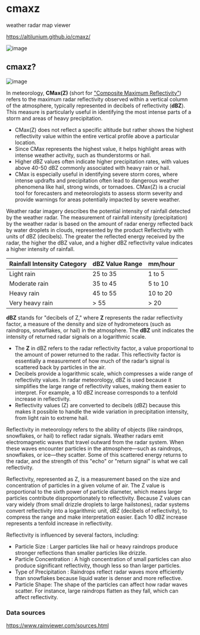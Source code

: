 # cmaxz
weather radar map viewer

https://altilunium.github.io/cmaxz/

![image](https://github.com/user-attachments/assets/cff02f2a-ff8f-4743-9da6-2d7c9dfde982)


## cmaxz?

![image](https://github.com/user-attachments/assets/2f4f1f21-a163-4a24-964e-1d8d21e59047)

In meteorology, **CMax(Z)** (short for ["Composite Maximum Reflectivity"](https://www.bmkg.go.id/cuaca/citra-radar.bmkg)) refers to the maximum radar reflectivity observed within a vertical column of the atmosphere, typically represented in decibels of reflectivity (**dBZ**). This measure is particularly useful in identifying the most intense parts of a storm and areas of heavy precipitation.

* CMax(Z) does not reflect a specific altitude but rather shows the highest reflectivity value within the entire vertical profile above a particular location.
* Since CMax represents the highest value, it helps highlight areas with intense weather activity, such as thunderstorms or hail.
* Higher dBZ values often indicate higher precipitation rates, with values above 40-50 dBZ commonly associated with heavy rain or hail.
* CMax is especially useful in identifying severe storm cores, where intense updrafts and precipitation often lead to dangerous weather phenomena like hail, strong winds, or tornadoes. CMax(Z) is a crucial tool for forecasters and meteorologists to assess storm severity and provide warnings for areas potentially impacted by severe weather.

Weather radar imagery describes the potential intensity of rainfall detected by the weather radar. The measurement of rainfall intensity (precipitation) by the weather radar is based on the amount of radar energy reflected back by water droplets in clouds, represented by the product Reflectivity with units of dBZ (decibels). The greater the reflected energy received by the radar, the higher the dBZ value, and a higher dBZ reflectivity value indicates a higher intensity of rainfall.


| Rainfall Intensity Category | dBZ Value Range | mm/hour |
|-----------------------------|-----------------|---------|
| Light rain                  | 25 to 35        | 1 to 5  |
| Moderate rain               | 35 to 45        | 5 to 10 |
| Heavy rain                  | 45 to 55        | 10 to 20|
| Very heavy rain             | > 55            | > 20    |

**dBZ** stands for "decibels of Z," where **Z** represents the radar reflectivity factor, a measure of the density and size of hydrometeors (such as raindrops, snowflakes, or hail) in the atmosphere. The **dBZ** unit indicates the intensity of returned radar signals on a logarithmic scale.

* The **Z** in dBZ refers to the radar reflectivity factor, a value proportional to the amount of power returned to the radar. This reflectivity factor is essentially a measurement of how much of the radar’s signal is scattered back by particles in the air.
* Decibels provide a logarithmic scale, which compresses a wide range of reflectivity values. In radar meteorology, dBZ is used because it simplifies the large range of reflectivity values, making them easier to interpret. For example, a 10 dBZ increase corresponds to a tenfold increase in reflectivity.
* Reflectivity values (Z) are converted to decibels (dBZ) because this makes it possible to handle the wide variation in precipitation intensity, from light rain to extreme hail.

Reflectivity in meteorology refers to the ability of objects (like raindrops, snowflakes, or hail) to reflect radar signals. Weather radars emit electromagnetic waves that travel outward from the radar system. When these waves encounter particles in the atmosphere—such as raindrops, snowflakes, or ice—they scatter. Some of this scattered energy returns to the radar, and the strength of this "echo" or "return signal" is what we call reflectivity.

Reflectivity, represented as Z, is a measurement based on the size and concentration of particles in a given volume of air. The Z value is proportional to the sixth power of particle diameter, which means larger particles contribute disproportionately to reflectivity. Because Z values can vary widely (from small drizzle droplets to large hailstones), radar systems convert reflectivity into a logarithmic unit, dBZ (decibels of reflectivity), to compress the range and make interpretation easier. Each 10 dBZ increase represents a tenfold increase in reflectivity.

Reflectivity is influenced by several factors, including: 

* Particle Size : Larger particles like hail or heavy raindrops produce stronger reflections than smaller particles like drizzle.
* Particle Concentration : A high concentration of small particles can also produce significant reflectivity, though less so than larger particles.
* Type of Precipitation : Raindrops reflect radar waves more efficiently than snowflakes because liquid water is denser and more reflective.
* Particle Shape: The shape of the particles can affect how radar waves scatter. For instance, large raindrops flatten as they fall, which can affect reflectivity.

### Data sources
https://www.rainviewer.com/sources.html
